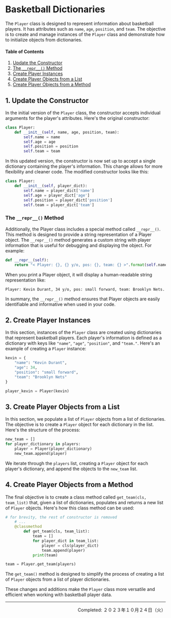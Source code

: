 # Basketball Dictionaries

The `Player` class is designed to represent information about basketball players. It has attributes such as `name`, `age`, `position`, and `team`. The objective is to create and manage instances of the `Player` class and demonstrate how to initialize objects from dictionaries.

#### Table of Contents

1. [Update the Constructor](#1-update-the-constructor)
2.  [The `__repr__()` Method](#the-__repr__-method)
3. [Create Player Instances](#2-create-player-instances)
4. [Create Player Objects from a List](#3-create-player-objects-from-a-list)
5. [Create Player Objects from a Method](#4-create-player-objects-from-a-method)

## 1. Update the Constructor

In the initial version of the `Player` class, the constructor accepts individual arguments for the player's attributes. Here's the original constructor:

```python
class Player:
    def __init__(self, name, age, position, team):
        self.name = name
        self.age = age
        self.position = position
        self.team = team
```

In this updated version, the constructor is now set up to accept a single dictionary containing the player's information. This change allows for more flexibility and cleaner code. The modified constructor looks like this:

```python
class Player:
    def __init__(self, player_dict):
        self.name = player_dict['name']
        self.age = player_dict['age']
        self.position = player_dict['position']
        self.team = player_dict['team']
```


### The `__repr__()` Method

Additionally, the Player class includes a special method called `__repr__()`. This method is designed to provide a string representation of a Player object. The `__repr__()` method generates a custom string with player information that is useful for debugging and displaying the object. For example:

```python
def __repr__(self):
    return "< Player: {}, {} y/o, pos: {}, team: {} >".format(self.name, self.age, self.position, self.team)
```

When you print a Player object, it will display a human-readable string representation like:

```
Player: Kevin Durant, 34 y/o, pos: small forward, team: Brooklyn Nets.
```

In summary, the `__repr__()` method ensures that Player objects are easily identifiable and informative when used in your code.


## 2. Create Player Instances

In this section, instances of the `Player` class are created using dictionaries that represent basketball players. Each player's information is defined as a dictionary with keys like `"name"`, `"age"`, `"position"`, and `"team."`. Here's an example of creating a `Player` instance:

```python
kevin = {
    "name": "Kevin Durant", 
    "age": 34, 
    "position": "small forward", 
    "team": "Brooklyn Nets"
}

player_kevin = Player(kevin)
```

## 3. Create Player Objects from a List

In this section, we populate a list of `Player` objects from a list of dictionaries. The objective is to create a `Player` object for each dictionary in the list. Here's the structure of the process:

```python
new_team = []
for player_dictionary in players:
    player = Player(player_dictionary)
    new_team.append(player)
```

We iterate through the `players` list, creating a `Player` object for each player's dictionary, and append the objects to the `new_team` list.


## 4. Create Player Objects from a Method

The final objective is to create a class method called `get_team(cls, team_list)` that, given a list of dictionaries, populates and returns a new list of `Player` objects. Here's how this class method can be used:

```python
# for brevity, the rest of constructor is removed
    # ...
    @classmethod
        def get_team(cls, team_list):
            team = []
            for player_dict in team_list:
                player = cls(player_dict)
                team.append(player)
            print(team)

team = Player.get_team(players)
```

The `get_team()` method is designed to simplify the process of creating a list of `Player` objects from a list of player dictionaries.

These changes and additions make the `Player` class more versatile and efficient when working with basketball player data.

---
<p align="right">Completed: ２０２３年１０月２４日（火）</p>